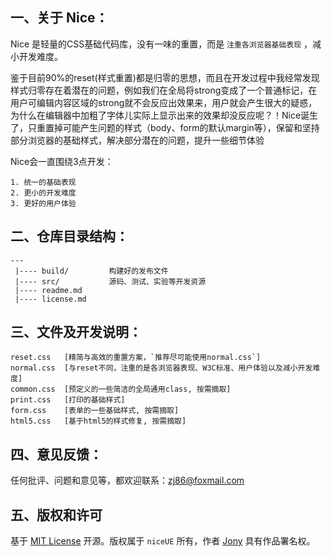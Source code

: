 
## 一、关于 Nice：

Nice 是轻量的CSS基础代码库，没有一味的重置，而是 `注重各浏览器基础表现` ，减小开发难度。

鉴于目前90%的reset(样式重置)都是归零的思想，而且在开发过程中我经常发现样式归零存在着潜在的问题，例如我们在全局将strong变成了一个普通标记，在用户可编辑内容区域的strong就不会反应出效果来，用户就会产生很大的疑惑，为什么在编辑器中加粗了字体儿实际上显示出来的效果却没反应呢？！Nice诞生了，只重置掉可能产生问题的样式（body、form的默认margin等），保留和坚持部分浏览器的基础样式，解决部分潜在的问题，提升一些细节体验

Nice会一直围绕3点开发：

    1. 统一的基础表现
    2. 更小的开发难度
    3. 更好的用户体验


## 二、仓库目录结构：
    
    ---
     |---- build/         构建好的发布文件
     |---- src/           源码、测试、实验等开发资源
     |---- readme.md
     |---- license.md


## 三、文件及开发说明：

    reset.css	[精简与高效的重置方案，`推荐尽可能使用normal.css`]
    normal.css	[与reset不同，注重的是各浏览器表现、W3C标准、用户体验以及减小开发难度]
    common.css	[预定义的一些简洁的全局通用class, 按需摘取]
    print.css	[打印的基础样式]
    form.css	[表单的一些基础样式, 按需摘取]
    html5.css	[基于html5的样式修复, 按需摘取]


## 四、意见反馈：

任何批评、问题和意见等，都欢迎联系：[zj86@foxmail.com](mailto:zj86@foxmail.com)


## 五、版权和许可

基于 [MIT License](http://en.wikipedia.org/wiki/MIT_License "WikiPedia 中关于 MIT License 的描述") 开源。版权属于 `niceUE` 所有，作者 [Jony](http://www.niceue.com) 具有作品署名权。
